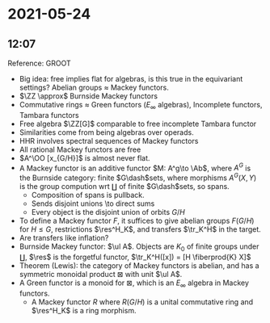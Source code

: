 # 2021-05-24

## 12:07

Reference: GROOT

- Big idea: free implies flat for algebras, is this true in the equivariant settings?
Abelian groups $\approx$ Mackey functors.
- $\ZZ \approx$ Burnside Mackey functors
- Commutative rings $\approx$ Green functors $(E_\infty$ algebras), Incomplete functors, Tambara functors
- Free algebra $\ZZ[G]$ comparable to free incomplete Tambara functor
- Similarities come from being algebras over operads.
- HHR involves spectral sequences of Mackey functors
- All rational Mackey functors are free
- $A^\OO [x_{G/H}]$ is almost never flat.
- A Mackey functor is an additive functor $M: A^g\to \Ab$, where $A^G$ is the Burnside category: finite $G\dash$sets, where morphisms $A^G(X, Y)$ is the group compution wrt $\coprod$ of finite $G\dash$sets, so spans.
  - Composition of spans is pullback.
  - Sends disjoint unions \to direct sums
  - Every object is the disjoint union of orbits $G/H$
- To define a Mackey functor $F$, it suffices to give abelian groups $F(G/H)$ for $H\leq G$, restrictions $\res^H_K$, and transfers $\tr_K^H$ in the target.
- Are transfers like inflation?
- Burnside Mackey functor: $\ul A$. Objects are $K_0$ of finite groups under $\coprod$, $\res$ is the forgetful functor, $\tr_K^H([x]) = [H \fiberprod{K} X]$
- Theorem (Lewis): the category of Mackey functors is abelian, and has a symmetric monoidal product $\boxtimes$ with unit $\ul A$.
- A Green functor is a monoid for $\boxtimes$, which is an $E_\infty$ algebra in Mackey functors.
	- A Mackey functor $R$ where $R(G/H)$ is a unital commutative ring and $\res^H_K$ is a ring morphism.